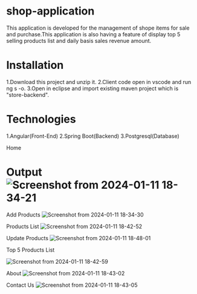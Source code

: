 # shop-application
This application is developed for the management of shope items for sale and purchase.This application is also having a feature of display top 5 selling products list and daily basis sales revenue amount.

# Installation
1.Download this project and unzip it.
2.Client code open in vscode and run ng s -o.
3.Open in eclipse and import existing maven project which is "store-backend".

# Technologies
1.Angular(Front-End)
2.Spring Boot(Backend)
3.Postgresql(Database)

Home
# Output![Screenshot from 2024-01-11 18-34-21](https://github.com/govindpal5101999/shop-application/assets/108825404/ab061ab6-035d-4596-8107-e90e70965185)

Add Products
![Screenshot from 2024-01-11 18-34-30](https://github.com/govindpal5101999/shop-application/assets/108825404/a85ce959-7db8-4a73-8ee5-14b10a002f00)

Products List
![Screenshot from 2024-01-11 18-42-52](https://github.com/govindpal5101999/shop-application/assets/108825404/6b5094d3-27c2-4a28-b591-5e688184c3d3)

Update Products
![Screenshot from 2024-01-11 18-48-01](https://github.com/govindpal5101999/shop-application/assets/108825404/f03cf15c-f4e4-44ab-9488-595c390c5a93)

Top 5 Products List

![Screenshot from 2024-01-11 18-42-59](https://github.com/govindpal5101999/shop-application/assets/108825404/9138c16d-553e-416d-b8f0-67869f74a39f)

About
![Screenshot from 2024-01-11 18-43-02](https://github.com/govindpal5101999/shop-application/assets/108825404/4a846dcb-9b89-4dd4-989d-2c02f212bbf1)

Contact Us
![Screenshot from 2024-01-11 18-43-05](https://github.com/govindpal5101999/shop-application/assets/108825404/c24dc0ea-d7ed-46cb-8b76-49e40cdbbd23)
